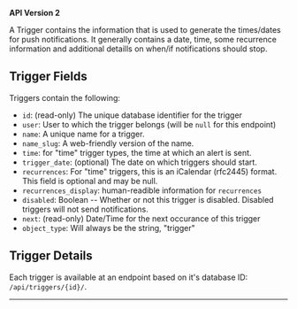 
**API Version 2**

A Trigger contains the information that is used to generate the times/dates
for push notifications. It generally contains a date, time, some recurrence
information and additional detaills on when/if notifications should stop.


## Trigger Fields

Triggers contain the following:

* `id`: (read-only) The unique database identifier for the trigger
* `user`: User to which the trigger belongs (will be `null` for this endpoint)
* `name`: A unique name for a trigger.
* `name_slug`: A web-friendly version of the name.
* `time`: for "time" trigger types, the time at which an alert is sent.
* `trigger_date`: (optional) The date on which triggers should start.
* `recurrences`: For "time" triggers, this is an iCalendar (rfc2445) format.
  This field is optional and may be null.
* `recurrences_display`: human-readible information for `recurrences`
* `disabled`: Boolean -- Whether or not this trigger is disabled. Disabled
  triggers will not send notifications.
* `next`: (read-only) Date/Time for the next occurance of this trigger
* `object_type`: Will always be the string, "trigger"

## Trigger Details

Each trigger is available at an endpoint based on it's database ID:
`/api/triggers/{id}/`.

----

